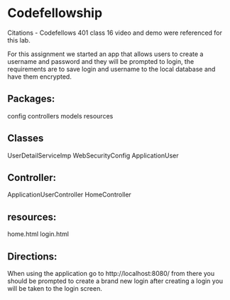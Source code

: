# Codefellowship


Citations -  Codefellows 401 class 16 video and demo were referenced for this lab. 

For this assignment we started an app that allows users to create a username and password and they
will be prompted to login, the requirements are to save login and username to the local database and have them encrypted. 

## Packages:

config
controllers
models
resources

## Classes

UserDetailServiceImp
WebSecurityConfig
ApplicationUser

## Controller:

ApplicationUserController
HomeController

## resources: 
home.html
login.html

 ## Directions: 
 When using the application go to http://localhost:8080/ 
 from there you should be prompted to create a brand new login
 after creating a login you will be taken to the login screen. 
 
